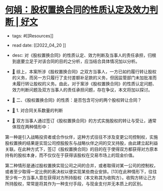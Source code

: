 # [何娟：股权置换合同的性质认定及效力判断 | 好文](https://mp.weixin.qq.com/s?__biz=Mzg2NjIxMzEwMg==&mid=2247490456&idx=1&sn=153dea19f6890b2dcb92f9926dad630b&chksm=ce4f1619f9389f0f205d79d387f4c36951174d0fbf8bebf5fc70f5f529c44438567892366424#rd) 
- tags: #[[Resources]] 
- read date: [[2022_04_20  ]]
- desc: 对《股权置换合同》的性质认定、效力判断及当事人的责任承担，归根到底要立足于对该合同的目的之分析，应当结合具体情况加以分析。
- [📌](<http://localhost:7026/reading/7?title=何娟：股权置换合同的性质认定及效力判断 - 好文#id=1650439621835>)  综上，本案所涉《股权置换合同》之双方当事人，一方已如约履行转让股权的义务，而另一方只履行了支付差额补足款的义务，但因监管部门未加批准而未履行转让股权的义务。由此，对于案涉《股权置换合同》的性质认定问题、效力判断问题及双方当事人的责任承担问题，存在争议，本文将加以探讨。

- [📌](<http://localhost:7026/reading/7?title=何娟：股权置换合同的性质认定及效力判断 - 好文#id=1650439650528>)  二、《股权置换合同》的性质：是否包含可分的两个股权转让合同？

- [📌](<http://localhost:7026/reading/7?title=何娟：股权置换合同的性质认定及效力判断 - 好文#id=1650439656287>)  1. 对合同关系数量的判断

- [📌](<http://localhost:7026/reading/7?title=何娟：股权置换合同的性质认定及效力判断 - 好文#id=1650439991776>)  双方当事人通过签订《股权置换合同》的方式实施股权的转让与受让，通常体现在两种情形中：

第一种是引入战略投资者或合作伙伴，这种方式往往不涉及变更公司控制权，实施股权置换的结果是实现公司控股股东与战略伙伴之间的交叉持股，由此建立起利益关联。在此种方式下，签订《股权置换合同》的目的在于使得双方都获得对方原本持有的股权本身，而不仅仅在于获得该股权在交易市场上的现金价值。

第二种情形是‍‌‍‌‍通过股权置换实现公司之间的合并，或者取得对某一公司的控制权，或者至少取得一定比例的表决权以便实现某些商业安排。[13]在此种情形下，往往至少有一方当事人意在获得对方所持股权（本文称其为收购方）。收购方转让己方所持股权，常常是将其作为一种支付手段，与现金支付并无本质上的区别。

